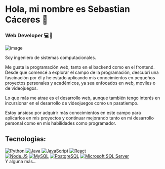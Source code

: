 # Hola, mi nombre es Sebastian Cáceres 👋

### Web Developer 💻📱
![image](https://github.com/cp-sebastian/cp-sebastian/assets/75715203/0327418a-07f2-4c27-aabc-d591a6f442b3)

Soy ingeniero de sistemas computacionales.

Me gusta la programación web, tanto en el backend como en el frontend. Desde que comencé a explorar el campo de la programación, descubrí una fascinación por él y he estado aplicando mis conocimientos en pequeños proyectos personales y académicos, ya sea enfocados en web, moviles o de videojuegos. 

Lo que más me atrae es el desarrollo web, aunque también tengo interés en incursionar en el desarrollo de videojuegos como un pasatiempo. 

Estoy ansioso por adquirir más conocimientos en este campo para aplicarlos en mis proyectos y continuar mejorando tanto en mi desarrollo personal como en mis habilidades como programador.

## Tecnologías:
[![Python](https://img.shields.io/badge/Python-yellow?style=for-the-badge&logo=python&logoColor=white&labelColor=101010)]()
[![Java](https://img.shields.io/badge/Java-007396?style=for-the-badge&logo=java&logoColor=white&labelColor=101010)]()
[![JavaScript](https://img.shields.io/badge/JavaScript-F7DF1E?style=for-the-badge&logo=javascript&logoColor=white&labelColor=101010)]()
[![React](https://img.shields.io/badge/React-61DAFB?style=for-the-badge&logo=react&logoColor=blue&labelColor=101010)]()
</br>
[![Node.JS](https://img.shields.io/badge/Node.JS-339933?style=for-the-badge&logo=node.js&logoColor=white&labelColor=101010)]()
[![MySQL](https://img.shields.io/badge/MySQL-4479A1?style=for-the-badge&logo=mysql&logoColor=white&labelColor=101010)]()
[![PostgreSQL](https://img.shields.io/badge/PostgreSQL-4169E1?style=for-the-badge&logo=postgreSQL&logoColor=white&labelColor=101010)]()
[![Microsoft SQL Server](https://img.shields.io/badge/PostgreSQL-CC2927?style=for-the-badge&logo=microsoftsqlserver&logoColor=white&labelColor=101010)]()
</br>
Y alguna más...
<!--
**cp-sebastian/cp-sebastian** is a ✨ _special_ ✨ repository because its `README.md` (this file) appears on your GitHub profile.

Here are some ideas to get you started:

- 🔭 I’m currently working on ...
- 🌱 I’m currently learning ...
- 👯 I’m looking to collaborate on ...
- 🤔 I’m looking for help with ...
- 💬 Ask me about ...
- 📫 How to reach me: ...
- 😄 Pronouns: ...
- ⚡ Fun fact: ...
-->
